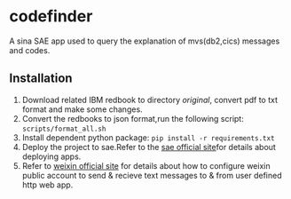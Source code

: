 # codefinder
A sina SAE app used to query the explanation of mvs(db2,cics) messages and codes.
## Installation
1. Download related IBM redbook to directory _original_, convert pdf to txt format and make some changes.
2. Convert the redbooks to json format,run the following script:
    `scripts/format_all.sh`
3. Install dependent python package:
    `pip install -r requirements.txt`
4. Deploy the project to sae.Refer to the [sae official site](http://www.sinacloud.com/doc/sae/python/index.html)for details about deploying apps.
5. Refer to [weixin official site](https://mp.weixin.qq.com) for details about how to configure weixin public account to send & recieve text messages to & from user defined http web app.

